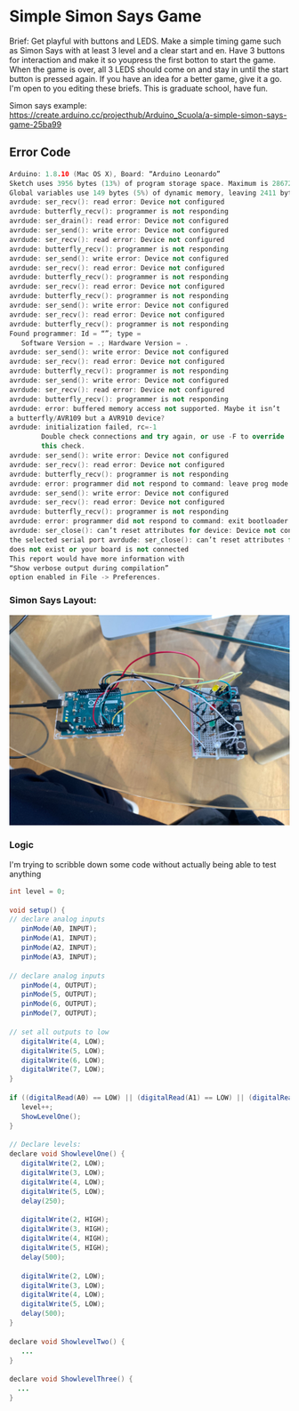 # Simple Simon Says Game

Brief: Get playful with buttons and LEDS. Make a simple timing game such as Simon Says with at least 3 level and a clear start and en. Have 3 buttons for interaction and make it so youpress the first botton to start the game. When the game is
over, all 3 LEDS should come on and stay in until the start button is pressed again. If you have an idea for a better game, give it a go. I'm open to you editing these briefs. This is graduate school, have fun.

Simon says example: https://create.arduino.cc/projecthub/Arduino_Scuola/a-simple-simon-says-game-25ba99

## Error Code

```c++
Arduino: 1.8.10 (Mac OS X), Board: “Arduino Leonardo”
Sketch uses 3956 bytes (13%) of program storage space. Maximum is 28672 bytes.
Global variables use 149 bytes (5%) of dynamic memory, leaving 2411 bytes for local variables. Maximum is 2560 bytes.
avrdude: ser_recv(): read error: Device not configured
avrdude: butterfly_recv(): programmer is not responding
avrdude: ser_drain(): read error: Device not configured
avrdude: ser_send(): write error: Device not configured
avrdude: ser_recv(): read error: Device not configured
avrdude: butterfly_recv(): programmer is not responding
avrdude: ser_send(): write error: Device not configured
avrdude: ser_recv(): read error: Device not configured
avrdude: butterfly_recv(): programmer is not responding
avrdude: ser_recv(): read error: Device not configured
avrdude: butterfly_recv(): programmer is not responding
avrdude: ser_send(): write error: Device not configured
avrdude: ser_recv(): read error: Device not configured
avrdude: butterfly_recv(): programmer is not responding
Found programmer: Id = “”; type =
   Software Version = .; Hardware Version = .
avrdude: ser_send(): write error: Device not configured
avrdude: ser_recv(): read error: Device not configured
avrdude: butterfly_recv(): programmer is not responding
avrdude: ser_send(): write error: Device not configured
avrdude: ser_recv(): read error: Device not configured
avrdude: butterfly_recv(): programmer is not responding
avrdude: error: buffered memory access not supported. Maybe it isn’t
a butterfly/AVR109 but a AVR910 device?
avrdude: initialization failed, rc=-1
        Double check connections and try again, or use -F to override
        this check.
avrdude: ser_send(): write error: Device not configured
avrdude: ser_recv(): read error: Device not configured
avrdude: butterfly_recv(): programmer is not responding
avrdude: error: programmer did not respond to command: leave prog mode
avrdude: ser_send(): write error: Device not configured
avrdude: ser_recv(): read error: Device not configured
avrdude: butterfly_recv(): programmer is not responding
avrdude: error: programmer did not respond to command: exit bootloader
avrdude: ser_close(): can’t reset attributes for device: Device not configured
the selected serial port avrdude: ser_close(): can’t reset attributes for device: Device not configured
does not exist or your board is not connected
This report would have more information with
“Show verbose output during compilation”
option enabled in File -> Preferences.
```

### Simon Says Layout:

![Simon Says Layout using double transistors](simon-says-layout-2.jpeg)

### Logic
I'm trying to scribble down some code without actually being able to test anything

```java
int level = 0;

void setup() {
// declare analog inputs
   pinMode(A0, INPUT);
   pinMode(A1, INPUT);
   pinMode(A2, INPUT);
   pinMode(A3, INPUT);
   
// declare analog inputs
   pinMode(4, OUTPUT);
   pinMode(5, OUTPUT);
   pinMode(6, OUTPUT);
   pinMode(7, OUTPUT);
   
// set all outputs to low
   digitalWrite(4, LOW);
   digitalWrite(5, LOW);
   digitalWrite(6, LOW);
   digitalWrite(7, LOW);
}

if ((digitalRead(A0) == LOW) || (digitalRead(A1) == LOW) || (digitalRead(A2) == LOW) || (digitalRead(A3) == LOW) && level == 0) {
   level++;
   ShowLevelOne();
}

// Declare levels:
declare void ShowlevelOne() {
   digitalWrite(2, LOW);
   digitalWrite(3, LOW);
   digitalWrite(4, LOW);
   digitalWrite(5, LOW);
   delay(250);

   digitalWrite(2, HIGH);
   digitalWrite(3, HIGH);
   digitalWrite(4, HIGH);
   digitalWrite(5, HIGH);
   delay(500);

   digitalWrite(2, LOW);
   digitalWrite(3, LOW);
   digitalWrite(4, LOW);
   digitalWrite(5, LOW);
   delay(500);
}

declare void ShowlevelTwo() {
   ...
}

declare void ShowlevelThree() {
  ...
}

```

